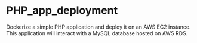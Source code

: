 # PHP_app_deployment
Dockerize a simple PHP application and deploy it on an AWS EC2 instance. This application will interact with a MySQL database hosted on AWS RDS.

